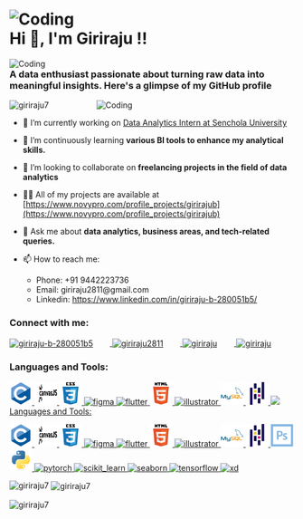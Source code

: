 <h1> <img align="left" alt="Coding" width="1000" src="http://camo.githubusercontent.com/c023e760801b016b3c2480f8acc7a8f3bf62bb4052c6f9f8a461a66ed044eae4/68747470733a2f2f726561646d652d747970696e672d7376672e6865726f6b756170702e636f6d3f666f6e743d2673697a653d33342670617573653d31303031267643656e7465723d747275652677696474683d31303030266c696e65733d57656c636f6d652b746f2b6d792b70726f66696c652e2b3a29"></h1>

<h1 align="left">Hi 👋, I'm Giriraju !! </h1>
<img align="left" alt="Coding" width="1000" src="https://user-images.githubusercontent.com/74038190/212284100-561aa473-3905-4a80-b561-0d28506553ee.gif">
<h3 align="left">A data enthusiast passionate about turning raw data into meaningful insights. Here's a glimpse of my GitHub profile</h3>
<img align="right" alt="Coding" width="350" src="https://cdn.dribbble.com/users/4372216/screenshots/8906085/media/c36005bbe856bd475a106ecaa3b0bf69.gif">

<p align="left"> <img src="https://komarev.com/ghpvc/?username=giriraju7&label=Profile%20views&color=0e75b6&style=flat" alt="giriraju7" /> </p>

- 🔭 I’m currently working on [Data Analytics Intern at Senchola University](https://github.com/Giriraju7/Senchola-University-Internship)

- 🌱 I’m continuously learning **various BI tools to enhance my analytical skills.**

- 👯 I’m looking to collaborate on **freelancing projects in the field of data analytics**

- 👨‍💻 All of my projects are available at [https://www.novypro.com/profile_projects/girirajub](https://www.novypro.com/profile_projects/girirajub)

- 💬 Ask me about **data analytics, business areas, and tech-related queries.**

- 📫 How to reach me:
  <ul>
      <li>Phone: +91 9442223736</li>
      <li>Email: giriraju2811@gmail.com</li>
      <li>Linkedin: <a href="https://www.linkedin.com/in/giriraju-b-280051b5/" target="_blank">https://www.linkedin.com/in/giriraju-b-280051b5/</a></li>
  </ul>

<h3 align="left">Connect with me:</h3>
<p align="left">
  <a href="https://linkedin.com/in/giriraju-b-280051b5" target="blank">
    <img align="center" src="https://user-images.githubusercontent.com/74038190/235294012-0a55e343-37ad-4b0f-924f-c8431d9d2483.gif" alt="giriraju-b-280051b5" height="50" width="50" style="margin-right: 30px;" />
  </a>

  <a href="https://www.hackerrank.com/giriraju2811" target="blank">
    <img align="center" src="https://cdn.dribbble.com/userupload/11680616/file/original-f5d4b3cd4a5f133cceea7437e54fbfb0.gif" alt="giriraju2811" height="50" width="50" style="margin-right: 30px;" />
  </a>

  <a href="https://www.leetcode.com/giriraju" target="blank">
    <img align="center" src="https://i.pinimg.com/originals/73/e1/54/73e15422011e763ea9b303a7738e71a3.gif" alt="giriraju" height="50" width="50" style="margin-right: 30px;" />
  </a>

  <a href="https://dribbble.com/giriraju" target="blank">
    <img align="center" src="https://cdn.dribbble.com/users/1161517/screenshots/7200525/media/2f268d1db27828c96d4c0b9a07063b30.gif" alt="giriraju" height="50" width="50" style="margin-right: 30px;" />
  </a>
</p>

<h3 align="left">Languages and Tools:</h3>
<p align="left"> <a href="https://www.cprogramming.com/" target="_blank" rel="noreferrer"> <img src="https://raw.githubusercontent.com/devicons/devicon/master/icons/c/c-original.svg" alt="c" width="40" height="40"/> </a> <a href="https://canvasjs.com" target="_blank" rel="noreferrer"> <img src="https://raw.githubusercontent.com/Hardik0307/Hardik0307/master/assets/canvasjs-charts.svg" alt="canvasjs" width="40" height="40"/> </a> <a href="https://www.w3schools.com/css/" target="_blank" rel="noreferrer"> <img src="https://raw.githubusercontent.com/devicons/devicon/master/icons/css3/css3-original-wordmark.svg" alt="css3" width="40" height="40"/> </a> <a href="https://www.figma.com/" target="_blank" rel="noreferrer"> <img src="https://www.vectorlogo.zone/logos/figma/figma-icon.svg" alt="figma" width="40" height="40"/> </a> <a href="https://flutter.dev" target="_blank" rel="noreferrer"> <img src="https://www.vectorlogo.zone/logos/flutterio/flutterio-icon.svg" alt="flutter" width="40" height="40"/> </a> <a href="https://www.w3.org/html/" target="_blank" rel="noreferrer"> <img src="https://raw.githubusercontent.com/devicons/devicon/master/icons/html5/html5-original-wordmark.svg" alt="html5" width="40" height="40"/> </a> <a href="https://www.adobe.com/in/products/illustrator.html" target="_blank" rel="noreferrer"> <img src="https://www.vectorlogo.zone/logos/adobe_illustrator/adobe_illustrator-icon.svg" alt="illustrator" width="40" height="40"/> </a> <a href="https://www.mysql.com/" target="_blank" rel="noreferrer"> <img src="https://raw.githubusercontent.com/devicons/devicon/master/icons/mysql/mysql-original-wordmark.svg" alt="mysql" width="40" height="40"/> </a> <a href="https://pandas.pydata.org/" target="_blank" rel="noreferrer"> <img src="https://raw.githubusercontent.com/devicons/devicon/2ae2a900d2f041da66e950e4d48052658d850630/icons/pandas/pandas-original.svg" alt="pandas" width="40" height="40"/> </a> <a href="https://www.photoshop.com/en" target="_blank" rel="noreferrer"> <img src="https://raw.githubusercontent.com/devicons/devicon/master/icons/photos


<h3 align="left">Languages and Tools:</h3>
<p align="left"> <a href="https://www.cprogramming.com/" target="_blank" rel="noreferrer"> <img src="https://raw.githubusercontent.com/devicons/devicon/master/icons/c/c-original.svg" alt="c" width="40" height="40"/> </a> <a href="https://canvasjs.com" target="_blank" rel="noreferrer"> <img src="https://raw.githubusercontent.com/Hardik0307/Hardik0307/master/assets/canvasjs-charts.svg" alt="canvasjs" width="40" height="40"/> </a> <a href="https://www.w3schools.com/css/" target="_blank" rel="noreferrer"> <img src="https://raw.githubusercontent.com/devicons/devicon/master/icons/css3/css3-original-wordmark.svg" alt="css3" width="40" height="40"/> </a> <a href="https://www.figma.com/" target="_blank" rel="noreferrer"> <img src="https://www.vectorlogo.zone/logos/figma/figma-icon.svg" alt="figma" width="40" height="40"/> </a> <a href="https://flutter.dev" target="_blank" rel="noreferrer"> <img src="https://www.vectorlogo.zone/logos/flutterio/flutterio-icon.svg" alt="flutter" width="40" height="40"/> </a> <a href="https://www.w3.org/html/" target="_blank" rel="noreferrer"> <img src="https://raw.githubusercontent.com/devicons/devicon/master/icons/html5/html5-original-wordmark.svg" alt="html5" width="40" height="40"/> </a> <a href="https://www.adobe.com/in/products/illustrator.html" target="_blank" rel="noreferrer"> <img src="https://www.vectorlogo.zone/logos/adobe_illustrator/adobe_illustrator-icon.svg" alt="illustrator" width="40" height="40"/> </a> <a href="https://www.mysql.com/" target="_blank" rel="noreferrer"> <img src="https://raw.githubusercontent.com/devicons/devicon/master/icons/mysql/mysql-original-wordmark.svg" alt="mysql" width="40" height="40"/> </a> <a href="https://pandas.pydata.org/" target="_blank" rel="noreferrer"> <img src="https://raw.githubusercontent.com/devicons/devicon/2ae2a900d2f041da66e950e4d48052658d850630/icons/pandas/pandas-original.svg" alt="pandas" width="40" height="40"/> </a> <a href="https://www.photoshop.com/en" target="_blank" rel="noreferrer"> <img src="https://raw.githubusercontent.com/devicons/devicon/master/icons/photoshop/photoshop-line.svg" alt="photoshop" width="40" height="40"/> </a> <a href="https://www.python.org" target="_blank" rel="noreferrer"> <img src="https://raw.githubusercontent.com/devicons/devicon/master/icons/python/python-original.svg" alt="python" width="40" height="40"/> </a> <a href="https://pytorch.org/" target="_blank" rel="noreferrer"> <img src="https://www.vectorlogo.zone/logos/pytorch/pytorch-icon.svg" alt="pytorch" width="40" height="40"/> </a> <a href="https://scikit-learn.org/" target="_blank" rel="noreferrer"> <img src="https://upload.wikimedia.org/wikipedia/commons/0/05/Scikit_learn_logo_small.svg" alt="scikit_learn" width="40" height="40"/> </a> <a href="https://seaborn.pydata.org/" target="_blank" rel="noreferrer"> <img src="https://seaborn.pydata.org/_images/logo-mark-lightbg.svg" alt="seaborn" width="40" height="40"/> </a> <a href="https://www.tensorflow.org" target="_blank" rel="noreferrer"> <img src="https://www.vectorlogo.zone/logos/tensorflow/tensorflow-icon.svg" alt="tensorflow" width="40" height="40"/> </a> <a href="https://www.adobe.com/products/xd.html" target="_blank" rel="noreferrer"> <img src="https://cdn.worldvectorlogo.com/logos/adobe-xd.svg" alt="xd" width="40" height="40"/> </a> </p>

<p><img align="left" src="https://github-readme-stats.vercel.app/api/top-langs?username=giriraju7&show_icons=true&locale=en&layout=compact" alt="giriraju7" /></p>

<p>&nbsp;<img align="center" src="https://github-readme-stats.vercel.app/api?username=giriraju7&show_icons=true&locale=en" alt="giriraju7" /></p>

<p><img align="center" src="https://github-readme-streak-stats.herokuapp.com/?user=giriraju7&" alt="giriraju7" /></p>

